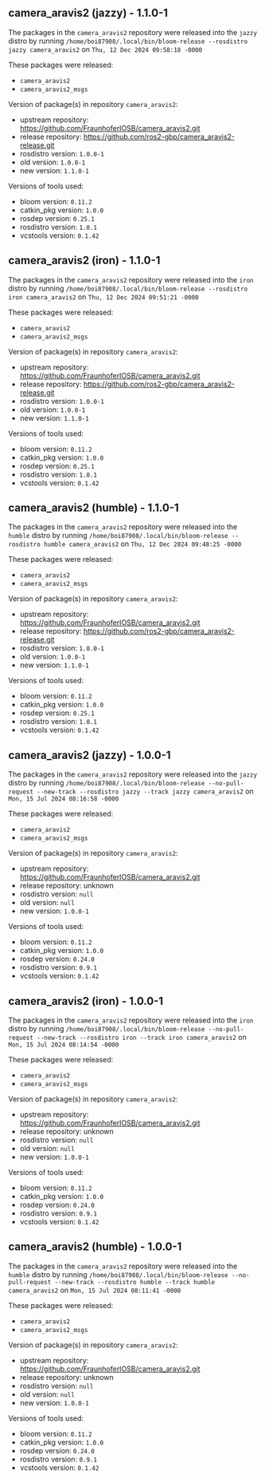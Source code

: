 ## camera_aravis2 (jazzy) - 1.1.0-1

The packages in the `camera_aravis2` repository were released into the `jazzy` distro by running `/home/boi87908/.local/bin/bloom-release --rosdistro jazzy camera_aravis2` on `Thu, 12 Dec 2024 09:58:18 -0000`

These packages were released:
- `camera_aravis2`
- `camera_aravis2_msgs`

Version of package(s) in repository `camera_aravis2`:

- upstream repository: https://github.com/FraunhoferIOSB/camera_aravis2.git
- release repository: https://github.com/ros2-gbp/camera_aravis2-release.git
- rosdistro version: `1.0.0-1`
- old version: `1.0.0-1`
- new version: `1.1.0-1`

Versions of tools used:

- bloom version: `0.11.2`
- catkin_pkg version: `1.0.0`
- rosdep version: `0.25.1`
- rosdistro version: `1.0.1`
- vcstools version: `0.1.42`


## camera_aravis2 (iron) - 1.1.0-1

The packages in the `camera_aravis2` repository were released into the `iron` distro by running `/home/boi87908/.local/bin/bloom-release --rosdistro iron camera_aravis2` on `Thu, 12 Dec 2024 09:51:21 -0000`

These packages were released:
- `camera_aravis2`
- `camera_aravis2_msgs`

Version of package(s) in repository `camera_aravis2`:

- upstream repository: https://github.com/FraunhoferIOSB/camera_aravis2.git
- release repository: https://github.com/ros2-gbp/camera_aravis2-release.git
- rosdistro version: `1.0.0-1`
- old version: `1.0.0-1`
- new version: `1.1.0-1`

Versions of tools used:

- bloom version: `0.11.2`
- catkin_pkg version: `1.0.0`
- rosdep version: `0.25.1`
- rosdistro version: `1.0.1`
- vcstools version: `0.1.42`


## camera_aravis2 (humble) - 1.1.0-1

The packages in the `camera_aravis2` repository were released into the `humble` distro by running `/home/boi87908/.local/bin/bloom-release --rosdistro humble camera_aravis2` on `Thu, 12 Dec 2024 09:48:25 -0000`

These packages were released:
- `camera_aravis2`
- `camera_aravis2_msgs`

Version of package(s) in repository `camera_aravis2`:

- upstream repository: https://github.com/FraunhoferIOSB/camera_aravis2.git
- release repository: https://github.com/ros2-gbp/camera_aravis2-release.git
- rosdistro version: `1.0.0-1`
- old version: `1.0.0-1`
- new version: `1.1.0-1`

Versions of tools used:

- bloom version: `0.11.2`
- catkin_pkg version: `1.0.0`
- rosdep version: `0.25.1`
- rosdistro version: `1.0.1`
- vcstools version: `0.1.42`


## camera_aravis2 (jazzy) - 1.0.0-1

The packages in the `camera_aravis2` repository were released into the `jazzy` distro by running `/home/boi87908/.local/bin/bloom-release --no-pull-request --new-track --rosdistro jazzy --track jazzy camera_aravis2` on `Mon, 15 Jul 2024 08:16:58 -0000`

These packages were released:
- `camera_aravis2`
- `camera_aravis2_msgs`

Version of package(s) in repository `camera_aravis2`:

- upstream repository: https://github.com/FraunhoferIOSB/camera_aravis2.git
- release repository: unknown
- rosdistro version: `null`
- old version: `null`
- new version: `1.0.0-1`

Versions of tools used:

- bloom version: `0.11.2`
- catkin_pkg version: `1.0.0`
- rosdep version: `0.24.0`
- rosdistro version: `0.9.1`
- vcstools version: `0.1.42`


## camera_aravis2 (iron) - 1.0.0-1

The packages in the `camera_aravis2` repository were released into the `iron` distro by running `/home/boi87908/.local/bin/bloom-release --no-pull-request --new-track --rosdistro iron --track iron camera_aravis2` on `Mon, 15 Jul 2024 08:14:54 -0000`

These packages were released:
- `camera_aravis2`
- `camera_aravis2_msgs`

Version of package(s) in repository `camera_aravis2`:

- upstream repository: https://github.com/FraunhoferIOSB/camera_aravis2.git
- release repository: unknown
- rosdistro version: `null`
- old version: `null`
- new version: `1.0.0-1`

Versions of tools used:

- bloom version: `0.11.2`
- catkin_pkg version: `1.0.0`
- rosdep version: `0.24.0`
- rosdistro version: `0.9.1`
- vcstools version: `0.1.42`


## camera_aravis2 (humble) - 1.0.0-1

The packages in the `camera_aravis2` repository were released into the `humble` distro by running `/home/boi87908/.local/bin/bloom-release --no-pull-request --new-track --rosdistro humble --track humble camera_aravis2` on `Mon, 15 Jul 2024 08:11:41 -0000`

These packages were released:
- `camera_aravis2`
- `camera_aravis2_msgs`

Version of package(s) in repository `camera_aravis2`:

- upstream repository: https://github.com/FraunhoferIOSB/camera_aravis2.git
- release repository: unknown
- rosdistro version: `null`
- old version: `null`
- new version: `1.0.0-1`

Versions of tools used:

- bloom version: `0.11.2`
- catkin_pkg version: `1.0.0`
- rosdep version: `0.24.0`
- rosdistro version: `0.9.1`
- vcstools version: `0.1.42`


